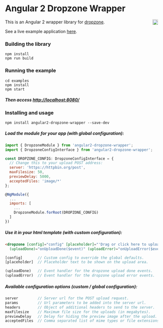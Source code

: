 # Angular 2 Dropzone Wrapper

<a href="https://badge.fury.io/js/angular2-dropzone-wrapper"><img src="https://badge.fury.io/js/angular2-dropzone-wrapper.svg" align="right" alt="npm version" height="18"></a>

This is an Angular 2 wrapper library for [dropzone](http://www.dropzonejs.com/).

See a live example application <a href="https://zefoy.github.io/angular2-dropzone-wrapper/">here</a>.

### Building the library

    npm install
    npm run build

### Running the example

    cd examples
    npm install
    npm start

##### Then access [http://localhost:8080/](http://localhost:8080/)

### Installing and usage

    npm install angular2-dropzone-wrapper --save-dev

##### Load the module for your app (with global configuration):

```javascript
import { DropzoneModule } from 'angular2-dropzone-wrapper';
import { DropzoneConfigInterface } from 'angular2-dropzone-wrapper';

const DROPZONE_CONFIG: DropzoneConfigInterface = {
  // Change this to your upload POST address:
  server: 'https://httpbin.org/post',
  maxFilesize: 50,
  previewDelay: 5000,
  acceptedFiles: 'image/*'
};

@NgModule({
  ...
  imports: [
    ...
    DropzoneModule.forRoot(DROPZONE_CONFIG)
  ]
})
```

##### Use it in your html template (with custom configuration):

```html
<dropzone [config]="config" [placeholder]="'Drag or click here to upload an image'" 
  (uploadDone)="onUploadDone($event)" (uploadError)="onUploadError($event)"></dropzone>
```

```javascript
[config]       // Custom config to override the global defaults.
[placeholder]  // Placeholder text to be shown on the upload area.

(uploadDone)   // Event handler for the dropzone upload done events.
(uploadError)  // Event handler for the dropzone upload error events.
```

##### Available configuration options (custom / global configuration):

```javascript
server         // Server url for the POST upload request.
params         // Url parameters to be added into the server url.
headers        // Object of additional headers to send to the server. 
maxFilesize    // Maximum file size for the uploads (in megabytes).
previewDelay   // Delay for hiding the preview image after the upload.
acceptedFiles  // Comma separated list of mime types or file extensions.
```
